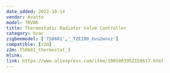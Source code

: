 ```yaml
---
date_added: 2022-10-14
vendor: Avatto
model: TRV06
title: Thermostatic Radiator Valve Controller
category: hvac
zigbeemodel: ['TS0601','_TZE200_bvu2wnxz']
compatible: [z2m]
z2m: TS0601_thermostat_3
mlink: 
link: https://www.aliexpress.com/item/1005003952150617.html
---
```

